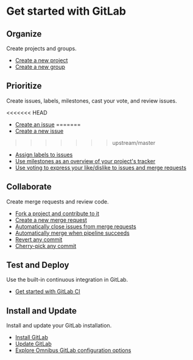 # Get started with GitLab

## Organize

Create projects and groups.

- [Create a new project](../gitlab-basics/create-project.md)
- [Create a new group](../gitlab-basics/create-group.md)

## Prioritize

Create issues, labels, milestones, cast your vote, and review issues.

<<<<<<< HEAD
- [Create an issue](../user/project/issues/create_new_issue.md)
=======
- [Create a new issue](../user/project/issues/index.md#new-issue)
>>>>>>> upstream/master
- [Assign labels to issues](../user/project/labels.md)
- [Use milestones as an overview of your project's tracker](../user/project/milestones/index.md)
- [Use voting to express your like/dislike to issues and merge requests](../workflow/award_emoji.md)

## Collaborate

Create merge requests and review code.

- [Fork a project and contribute to it](../workflow/forking_workflow.md)
- [Create a new merge request](../gitlab-basics/add-merge-request.md)
- [Automatically close issues from merge requests](../user/project/issues/automatic_issue_closing.md)
- [Automatically merge when pipeline succeeds](../user/project/merge_requests/merge_when_pipeline_succeeds.md)
- [Revert any commit](../user/project/merge_requests/revert_changes.md)
- [Cherry-pick any commit](../user/project/merge_requests/cherry_pick_changes.md)

## Test and Deploy

Use the built-in continuous integration in GitLab.

- [Get started with GitLab CI](../ci/quick_start/README.md)

## Install and Update

Install and update your GitLab installation.

- [Install GitLab](https://about.gitlab.com/installation/)
- [Update GitLab](https://about.gitlab.com/update/)
- [Explore Omnibus GitLab configuration options](http://docs.gitlab.com/omnibus/settings/configuration.html)
